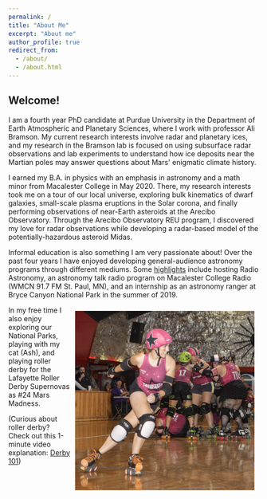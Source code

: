 ```yaml
---
permalink: /
title: "About Me"
excerpt: "About me"
author_profile: true
redirect_from: 
  - /about/
  - /about.html
---
```

## Welcome!

I am a fourth year PhD candidate at Purdue University in the Department of Earth Atmospheric and Planetary Sciences, where I work with professor Ali Bramson. My current research interests involve radar and planetary ices, and my research in the Bramson lab is focused on using subsurface radar observations and lab experiments to understand how ice deposits near the Martian poles may answer questions about Mars' enigmatic climate history.

I earned my B.A. in physics with an emphasis in astronomy and a math minor from Macalester College in May 2020. There, my research interests took me on a tour of our local universe, exploring bulk kinematics of dwarf galaxies, small-scale plasma eruptions in the Solar corona, and finally performing observations of near-Earth asteroids at the Arecibo Observatory. Through the Arecibo Observatory REU program, I discovered my love for radar observations while developing a radar-based model of the potentially-hazardous asteroid Midas.

Informal education is also something I am very passionate about! Over the past four years I have enjoyed developing general-audience astronomy programs through different mediums. Some [highlights](https://rmcglass.github.io/outreach/) include hosting Radio Astronomy, an astronomy talk radio program on Macalester College Radio (WMCN 91.7 FM St. Paul, MN), and an internship as an astronomy ranger at Bryce Canyon National Park in the summer of 2019.

<img align="right" width="360" style="padding: 10px" src='/images/Mars_IDD.jpg'>
In my free time I also enjoy exploring our National Parks, playing with my cat (Ash), and playing roller derby for the Lafayette Roller Derby Supernovas as #24 Mars Madness. 

(Curious about roller derby? Check out this 1-minute video explanation: [Derby 101](https://youtu.be/OId6gTd2LCM))
